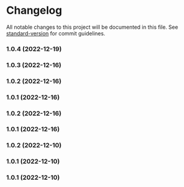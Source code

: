 # Changelog

All notable changes to this project will be documented in this file. See [standard-version](https://github.com/conventional-changelog/standard-version) for commit guidelines.

### 1.0.4 (2022-12-19)

### 1.0.3 (2022-12-16)

### 1.0.2 (2022-12-16)

### 1.0.1 (2022-12-16)

### 1.0.2 (2022-12-16)

### 1.0.1 (2022-12-16)

### 1.0.2 (2022-12-10)

### 1.0.1 (2022-12-10)

### 1.0.1 (2022-12-10)
